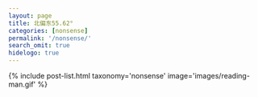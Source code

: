 ```yaml
---
layout: page
title: 北偏东55.62°
categories: [nonsense]
permalink: '/nonsense/'
search_omit: true
hidelogo: true
---
```

{% include post-list.html taxonomy='nonsense' image='images/reading-man.gif' %}
